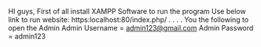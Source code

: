HI guys,  First of all install XAMPP Software to run the program
Use below link to run website:
https:localhost:80/index.php/
.
.
.
.
You the following to open the Admin
Admin Username = admin123@gmail.com
Admin Password = admin123
